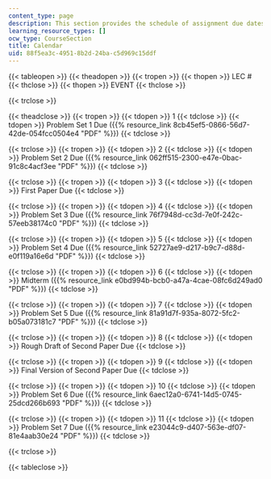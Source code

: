 ```yaml
---
content_type: page
description: This section provides the schedule of assignment due dates and exams.
learning_resource_types: []
ocw_type: CourseSection
title: Calendar
uid: 88f5ea3c-4951-8b2d-24ba-c5d969c15ddf
---
```


{{< tableopen >}}
{{< theadopen >}}
{{< tropen >}}
{{< thopen >}}
LEC #
{{< thclose >}}
{{< thopen >}}
EVENT
{{< thclose >}}

{{< trclose >}}

{{< theadclose >}}
{{< tropen >}}
{{< tdopen >}}
1
{{< tdclose >}}
{{< tdopen >}}
Problem Set 1 Due ({{% resource_link 8cb45ef5-0866-56d7-42de-054fcc0504e4 "PDF" %}})
{{< tdclose >}}

{{< trclose >}}
{{< tropen >}}
{{< tdopen >}}
2
{{< tdclose >}}
{{< tdopen >}}
Problem Set 2 Due ({{% resource_link 062ff515-2300-e47e-0bac-91c8c4acf3ee "PDF" %}})
{{< tdclose >}}

{{< trclose >}}
{{< tropen >}}
{{< tdopen >}}
3
{{< tdclose >}}
{{< tdopen >}}
First Paper Due
{{< tdclose >}}

{{< trclose >}}
{{< tropen >}}
{{< tdopen >}}
4
{{< tdclose >}}
{{< tdopen >}}
Problem Set 3 Due ({{% resource_link 76f7948d-cc3d-7e0f-242c-57eeb38174c0 "PDF" %}})
{{< tdclose >}}

{{< trclose >}}
{{< tropen >}}
{{< tdopen >}}
5
{{< tdclose >}}
{{< tdopen >}}
Problem Set 4 Due ({{% resource_link 52727ae9-d217-b9c7-d88d-e0f119a16e6d "PDF" %}})
{{< tdclose >}}

{{< trclose >}}
{{< tropen >}}
{{< tdopen >}}
6
{{< tdclose >}}
{{< tdopen >}}
Midterm ({{% resource_link e0bd994b-bcb0-a47a-4cae-08fc6d249ad0 "PDF" %}})
{{< tdclose >}}

{{< trclose >}}
{{< tropen >}}
{{< tdopen >}}
7
{{< tdclose >}}
{{< tdopen >}}
Problem Set 5 Due ({{% resource_link 81a91d7f-935a-8072-5fc2-b05a073181c7 "PDF" %}})
{{< tdclose >}}

{{< trclose >}}
{{< tropen >}}
{{< tdopen >}}
8
{{< tdclose >}}
{{< tdopen >}}
Rough Draft of Second Paper Due
{{< tdclose >}}

{{< trclose >}}
{{< tropen >}}
{{< tdopen >}}
9
{{< tdclose >}}
{{< tdopen >}}
Final Version of Second Paper Due
{{< tdclose >}}

{{< trclose >}}
{{< tropen >}}
{{< tdopen >}}
10
{{< tdclose >}}
{{< tdopen >}}
Problem Set 6 Due ({{% resource_link 6aec12a0-6741-14d5-0745-25dcd266b693 "PDF" %}})
{{< tdclose >}}

{{< trclose >}}
{{< tropen >}}
{{< tdopen >}}
11
{{< tdclose >}}
{{< tdopen >}}
Problem Set 7 Due ({{% resource_link e23044c9-d407-563e-df07-81e4aab30e24 "PDF" %}})
{{< tdclose >}}

{{< trclose >}}

{{< tableclose >}}